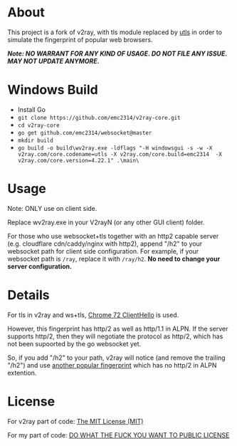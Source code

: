 # About

This project is a fork of v2ray, with tls module replaced by [utls](https://github.com/refraction-networking/utls) in order to simulate the fingerprint of popular web browsers.

***Note: NO WARRANT FOR ANY KIND OF USAGE. DO NOT FILE ANY ISSUE. MAY NOT UPDATE ANYMORE.***

# Windows Build

- Install Go
- ```git clone https://github.com/emc2314/v2ray-core.git```
- ```cd v2ray-core```
- ```go get github.com/emc2314/websocket@master```
- ```mkdir build```
- ```go build -o build\wv2ray.exe -ldflags "-H windowsgui -s -w -X v2ray.com/core.codename=utls -X v2ray.com/core.build=emc2314  -X v2ray.com/core.version=4.22.1" .\main\```

# Usage

Note: ONLY use on client side.

Replace wv2ray.exe in your V2rayN (or any other GUI client) folder.

For those who use websocket+tls together with an http2 capable server (e.g. cloudflare cdn/caddy/nginx with http2), append "/h2" to your websocket path for client side configuration. For example, if your websocket path is ```/ray```, replace it with ```/ray/h2```. **No need to change your server configuration.**

# Details

For tls in v2ray and ws+tls, [Chrome 72 ClientHello](https://tlsfingerprint.io/id/bbf04e5f1881f506) is used.

However, this fingerprint has http/2 as well as http/1.1 in ALPN. If the server supports http/2, then they will negotiate the protocol as http/2, which has not been supoorted by the go websocket yet.

So, if you add "/h2" to your path, v2ray will notice (and remove the trailing "/h2") and use [another popular fingerprint](https://tlsfingerprint.io/id/58b1a38e124153a0) which has no http/2 in ALPN extention.

# License

For v2ray part of code: [The MIT License (MIT)](https://raw.githubusercontent.com/v2ray/v2ray-core/master/LICENSE)

For my part of code: [DO WHAT THE FUCK YOU WANT TO PUBLIC LICENSE](http://www.wtfpl.net/txt/copying/)